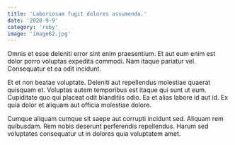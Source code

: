 ```yaml
---
title: 'Laboriosam fugit dolores assumenda.'
date: '2020-9-9'
category: 'ruby'
image: 'image62.jpg'
---
```


Omnis et esse deleniti error sint enim praesentium. Et aut eum enim est dolor porro voluptas expedita commodi. Nam itaque pariatur vel. Consequatur et ea odit incidunt.
 Et et non beatae voluptate. Deleniti aut repellendus molestiae quaerat quisquam et. Voluptas autem temporibus est itaque qui sunt ut eum. Cupiditate quo qui placeat odit blanditiis odio. Ea et alias labore id aut id. Ex quia dolor et aliquam aut officia molestiae dolore.
 Cumque aliquam cumque sit saepe aut corrupti incidunt sed. Aliquam rem quibusdam. Rem nobis deserunt perferendis repellendus. Harum sed voluptates consequatur ut in dolores quia voluptatem amet.

